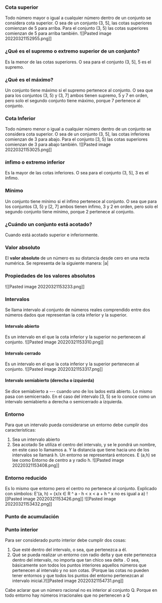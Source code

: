 
### Cota superior 
Todo número mayor o igual a cualquier número dentro de un conjunto se considera cota superior. 
O sea de un conjunto (3, 5], las cotas superiores comienzan de 5 para arriba. Para el conjunto (3, 5) las cotas superiores comienzan de 5 para arriba también.
![[Pasted image 20220321152955.png]]
### ¿Qué es el supremo o extremo superior de un conjunto?
Es la menor de las cotas superiores. O sea para el conjunto (3, 5], 5 es el supremo.



### ¿Qué es el máximo?
Un conjunto tiene máximo si el supremo pertenece al conjunto. O sea que para los conjuntos (3, 5) y (3, 7] ambos tienen supremo, 5 y 7 en orden, pero solo el segundo conjunto tiene máximo, porque 7 pertenece al conjunto.


### Cota Inferior 
Todo número menor o igual a cualquier número dentro de un conjunto se considera cota superior. 
O sea de un conjunto (3, 5], las cotas inferiores comienzan de 3 para abajo. Para el conjunto [3, 5) las cotas superiores comienzan de 3 para abajo también.
![[Pasted image 20220321153025.png]]


### ínfimo o extremo inferior
Es la mayor de las cotas inferiores. O sea para el conjunto (3, 5], 3 es el ínfimo.


### Mínimo
Un conjunto tiene mínimo si el ínfimo pertenece al conjunto. O sea que para los conjuntos (3, 5) y [2, 7] ambos tienen ínfimo, 3 y 2 en orden, pero solo el segundo conjunto tiene mínimo, porque 2 pertenece al conjunto.



### ¿Cuándo un conjunto está acotado?
Cuando está acotado superior e inferiormente.



### Valor absoluto
El **valor absoluto** de un número es su distancia desde cero en una recta numérica. Se representa de la siguiente manera: |a|

### Propiedades de los valores absolutos 
![[Pasted image 20220321153233.png]]







### Intervalos 
Se llama intervalo al conjunto de números reales comprendido entre dos números dados que representan la cota inferior y la superior.


#### Intervalo abierto
Es un intervalo en el que la cota inferior y la superior no pertenecen al conjunto.
![[Pasted image 20220321153310.png]]

#### Intervalo cerrado
Es un intervalo en el que la cota inferior y la superior pertenecen al conjunto.
![[Pasted image 20220321153317.png]]

#### Intervalo semiabierto (derecha o izquierda)
Se dice semiabierto a --- cuando uno de los lados está abierto. Lo mismo pasa con semicerrado. En el caso del intervalo [3, 5) se lo conoce como un intervalo semiabierto a derecha o semicerrado a izquierda.


### Entorno 
Para que un intervalo pueda considerarse un entorno debe cumplir dos características:
1. Sea un intervalo abierto 
2. Sea acotado 
Se utiliza el centro del intervalo, y se le pondrá un nombre, en este caso lo llamamos a. Y la distancia que tiene hacia uno de los intervalos se llamará h. Un entorno se representará entonces. 
E (a,h) se lee como Entorno de centro a y radio h.
![[Pasted image 20220321153408.png]]


### Entorno reducido 
Es lo mismo que entorno pero el centro no pertenece al conjunto. 
Explicado con símbolos:
E'(a, h) = {x/x ∈ R ^ a - h < x < a + h ^ x no es igual a a}
![[Pasted image 20220321153426.png]]
![[Pasted image 20220321153432.png]]


### Punto de acumulación




### Punto interior
Para ser considerado punto interior debe cumplir dos cosas:
1. Que esté dentro del intervalo, o sea, que pertenezca a él. 
2. Qué se pueda realizar un entorno con radio delta y que este pertenezca dentro del intervalo, no importa que tan chico sea delta .
O sea, básicamente son todos los puntos interiores aquellos números que pertenecen al intervalo y no son cotas. (Porque las cotas no pueden tener entornos y que todos los puntos del entorno pertenezcan al intervalo inicial.)![[Pasted image 20220321154731.png]]


Cabe aclarar que un número racional no es interior al conjunto Q. Porque en todo entorno hay números irracionales que no pertenecen a Q
